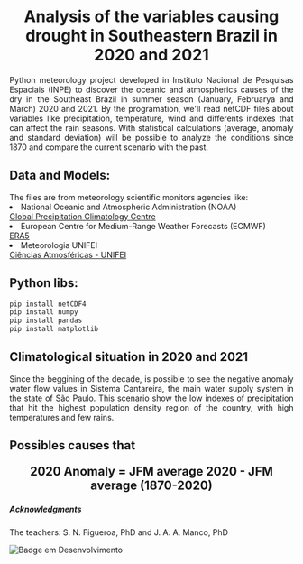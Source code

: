 <h1 align="center"> Analysis of the variables causing drought in Southeastern Brazil in 2020 and 2021 </h1>

<p align="justify"> 
Python meteorology project developed in Instituto Nacional de Pesquisas Espaciais (INPE) to discover the oceanic and atmospherics causes of the dry in the Southeast Brazil in summer season (January, Februarya and March) 2020 and 2021. By the programation, we'll read netCDF files about variables like precipitation, temperature, wind and differents indexes that can affect the rain seasons. With statistical calculations (average, anomaly and standard deviation) will be possible to analyze the conditions since 1870 and compare the current scenario with the past.
</p>


<h2> Data and Models: </h2>
  The files are from meteorology scientific monitors agencies like:
  <li> National Oceanic and Atmospheric Administration (NOAA) </li> 
  <a href="https://psl.noaa.gov/data/gridded/data.gpcc.html">Global Precipitation Climatology Centre</a>
  <li> European Centre for Medium-Range Weather Forecasts (ECMWF) </li>
  <a href="https://cds.climate.copernicus.eu/cdsapp#!/dataset/reanalysis-era5-single-levels?tab=form">ERA5</a>
  <li> Meteorologia UNIFEI </li>
  <a href="https://meteorologia.unifei.edu.br">Ciências Atmosféricas - UNIFEI</a>

<h2> Python libs: </h2>

```bash
pip install netCDF4
pip install numpy
pip install pandas
pip install matplotlib
```

<h2> Climatological situation in 2020 and 2021</h2>
<p align="justify"> 
Since the beggining of the decade, is possible to see the negative anomaly water flow values in Sistema Cantareira, the main water supply system in the state of São Paulo. This scenario show the low indexes of precipitation that hit the highest population density region of the country, with high temperatures and few rains.
</p>
<h2> Possibles causes that 
  <p align = "center"> 2020 Anomaly = JFM average 2020 - JFM average (1870-2020) </p>
  
<h5> Acknowledgments </h5>
<p> The teachers: S. N. Figueroa, PhD and J. A. A. Manco, PhD </p>


![Badge em Desenvolvimento](http://img.shields.io/static/v1?label=STATUS&message=EM%20DESENVOLVIMENTO&color=GREEN&style=for-the-badge)
